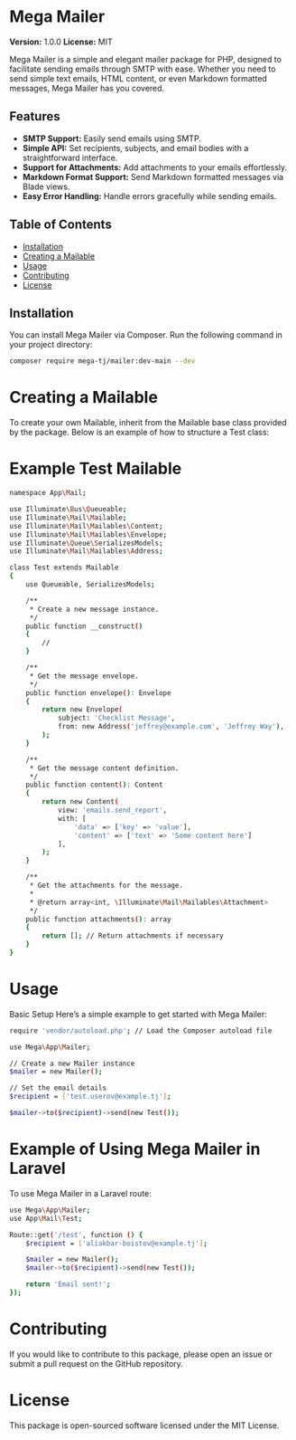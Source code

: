 # Mega Mailer

**Version:** 1.0.0
**License:** MIT

Mega Mailer is a simple and elegant mailer package for PHP, designed to facilitate sending emails through SMTP with ease. Whether you need to send simple text emails, HTML content, or even Markdown formatted messages, Mega Mailer has you covered.

## Features

- **SMTP Support:** Easily send emails using SMTP.
- **Simple API:** Set recipients, subjects, and email bodies with a straightforward interface.
- **Support for Attachments:** Add attachments to your emails effortlessly.
- **Markdown Format Support:** Send Markdown formatted messages via Blade views.
- **Easy Error Handling:** Handle errors gracefully while sending emails.

## Table of Contents

- [Installation](#installation)
- [Creating a Mailable](#creating-a-mailable)
- [Usage](#usage)
- [Contributing](#contributing)
- [License](#license)

## Installation

You can install Mega Mailer via Composer. Run the following command in your project directory:

```bash
composer require mega-tj/mailer:dev-main --dev
```

# Creating a Mailable
To create your own Mailable, inherit from the Mailable base class provided by the package. Below is an example of how to structure a Test class:

# Example Test Mailable

```bash
namespace App\Mail;

use Illuminate\Bus\Queueable;
use Illuminate\Mail\Mailable;
use Illuminate\Mail\Mailables\Content;
use Illuminate\Mail\Mailables\Envelope;
use Illuminate\Queue\SerializesModels;
use Illuminate\Mail\Mailables\Address;

class Test extends Mailable
{
    use Queueable, SerializesModels;

    /**
     * Create a new message instance.
     */
    public function __construct()
    {
        //
    }

    /**
     * Get the message envelope.
     */
    public function envelope(): Envelope
    {
        return new Envelope(
            subject: 'Checklist Message',
            from: new Address('jeffrey@example.com', 'Jeffrey Way'),
        );
    }

    /**
     * Get the message content definition.
     */
    public function content(): Content
    {
        return new Content(
            view: 'emails.send_report',
            with: [
                'data' => ['key' => 'value'],
                'content' => ['text' => 'Some content here']
            ],
        );
    }

    /**
     * Get the attachments for the message.
     *
     * @return array<int, \Illuminate\Mail\Mailables\Attachment>
     */
    public function attachments(): array
    {
        return []; // Return attachments if necessary
    }
}
```
# Usage
Basic Setup
Here’s a simple example to get started with Mega Mailer:
```bash
require 'vendor/autoload.php'; // Load the Composer autoload file

use Mega\App\Mailer;

// Create a new Mailer instance
$mailer = new Mailer();

// Set the email details
$recipient = ['test.userov@example.tj'];

$mailer->to($recipient)->send(new Test());
```
# Example of Using Mega Mailer in Laravel
To use Mega Mailer in a Laravel route:
```bash
use Mega\App\Mailer;
use App\Mail\Test;

Route::get('/test', function () {
    $recipient = ['aliakbar-boistov@example.tj'];

    $mailer = new Mailer();
    $mailer->to($recipient)->send(new Test());

    return 'Email sent!';
});
```
# Contributing
If you would like to contribute to this package, please open an issue or submit a pull request on the GitHub repository.

# License
This package is open-sourced software licensed under the MIT License.

